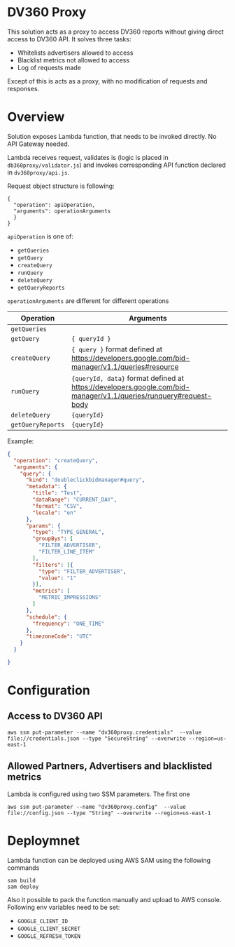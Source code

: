 # DV360 Proxy

This solution acts as a proxy to access DV360 reports without giving direct access to DV360 API.
It solves three tasks:
- Whitelists advertisers allowed to access
- Blacklist metrics not allowed to access
- Log of requests made

Except of this is acts as a proxy, with no modification of requests and responses.


# Overview

Solution exposes Lambda function, that needs to be invoked directly. No API Gateway needed.

Lambda receives request, validates is (logic is placed in `db360proxy/validator.js`) and invokes corresponding API function declared in `dv360proxy/api.js`.

Request object structure is following:

```
{
  "operation": apiOperation,
  "arguments": operationArguments
  }
}
```

`apiOperation` is one of:
* `getQueries`
* `getQuery`
* `createQuery`
* `runQuery`
* `deleteQuery`
* `getQueryReports`

`operationArguments` are different for different operations

| Operation     | Arguments           | 
| ------------- |-------------|
| `getQueries`      |  |
| `getQuery`      | `{ queryId }`      |
| `createQuery` | `{ query }` format defined at https://developers.google.com/bid-manager/v1.1/queries#resource      |
| `runQuery` | `{queryId, data}` format defined at https://developers.google.com/bid-manager/v1.1/queries/runquery#request-body      |
| `deleteQuery` | `{queryId}` |
| `getQueryReports` | `{queryId}` |

Example:
```json
{
  "operation": "createQuery",
  "arguments": {
    "query": {
      "kind": "doubleclickbidmanager#query",
      "metadata": {
        "title": "Test",
        "dataRange": "CURRENT_DAY",
        "format": "CSV",
        "locale": "en"
      },
      "params": {
        "type": "TYPE_GENERAL",
        "groupBys": [
          "FILTER_ADVERTISER",
          "FILTER_LINE_ITEM"
        ],
        "filters": [{
          "type": "FILTER_ADVERTISER",
          "value": "1"
        }],
        "metrics": [
          "METRIC_IMPRESSIONS"
        ]
      },
      "schedule": {
        "frequency": "ONE_TIME"
      },
      "timezoneCode": "UTC"
    }
  }

}
```

# Configuration

## Access to DV360 API

`aws ssm put-parameter --name "dv360proxy.credentials"  --value file://credentials.json --type "SecureString" --overwrite --region=us-east-1`

## Allowed Partners, Advertisers and blacklisted metrics

Lambda is configured using two SSM parameters. The first one 

`aws ssm put-parameter --name "dv360proxy.config"  --value file://config.json --type "String" --overwrite --region=us-east-1`



# Deploymnet

Lambda function can be deployed using AWS SAM using the following commands

```
sam build
sam deploy
```

Also it possible to pack the function manually and upload to AWS console. Following env variables need to be set:

* `GOOGLE_CLIENT_ID`
* `GOOGLE_CLIENT_SECRET`
* `GOOGLE_REFRESH_TOKEN`
